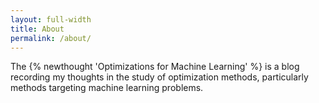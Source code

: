 ```yaml
---
layout: full-width
title: About
permalink: /about/
---
```


The {% newthought 'Optimizations for Machine Learning' %} is a blog recording my thoughts in the study of optimization methods, particularly methods targeting machine learning problems.
